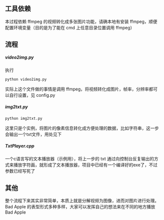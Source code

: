 ## 工具依赖
本过程依赖 ffmpeg 的视频转化成多张图片功能，请确本地有安装 ffmpeg，顺便配置环境变量（目的是为了能在 cmd 上任意目录位置调用 ffmpeg）

## 流程
##### video2img.py
执行

```
python video2img.py
```

实际上这个文件做的事情是调用 ffmpeg，将视频转化成图片，帧率，分辨率都可以自行设置，见 config.py

##### img2txt.py

```
python img2txt.py
```

这里只是个实例，将图片的像素信息转化成方便处理的数据，比如字符串，这一步会输出一个txt文件，用处见下

##### TxtPlayer.cpp
一个c语言写的文本播放器（示例用），将上一步的 txt 通过向控制台反复输出的方式来播放字符画，就形成了文本播放器，项目中已经有一个编译好的exe了，不过参数已经写死了

## 其他
整个流程下来其实非常简单，本质上就是分解视频为图像，进而对图片进行处理。Bad Apple 的表型形式多种多样，大家可以发挥自己的想法来在不同的地方播放 Bad Apple